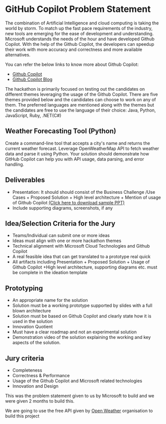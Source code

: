 # GitHub Copilot Problem Statement

The combination of Artificial Intelligence and cloud computing is taking the world by storm. To match up the fast pace requirements of the industry, new tools are emerging for the ease of development and understanding. Microsoft understands the needs of the hour and have developed Github Copilot. With the help of the Github Copilot, the developers can speedup their work with more accuracy and correctness and more available alternatives.

You can refer the below links to know more about Github Copilot:

- [Github Copilot](https://github.com/features/copilot)
- [Github Copilot Blog](https://github.blog/2023-03-22-github-copilot-x-the-ai-powered-developer-experience/)

The hackathon is primarily focused on testing out the candidates on different themes leveraging the usage of the Github Copilot. There are five themes provided below and the candidates can choose to work on any of them. The preferred languages are mentioned along with the themes but the candidates are free to use the language of their choice: Java, Python, JavaScript, Ruby, .NET(C#)

## Weather Forecasting Tool (Python)

Create a command-line tool that accepts a city's name and returns the current weather forecast. Leverage OpenWeatherMap API to fetch weather data and parse it using Python. Your solution should demonstrate how GitHub Copilot can help you with API usage, data parsing, and error handling.

## Deliverables

- Presentation: It should should consist of the Business Challenge /Use Cases + Proposed Solution + High level architecture + Mention of usage of Github Copilot [(Click here to download sample PPT)](https://www.techgig.com/files/contest_upload_files/CG23-Github_Copilot_U_Hackathon.pptx)
- Include supporting diagrams, screenshots, if any

## Idea/Selection Criteria for the Jury

- Teams/Individual can submit one or more ideas
- Ideas must align with one or more hackathon themes
- Technical alignment with Microsoft Cloud Technologies and Github Copilot
- A real feasible idea that can get translated to a prototype real quick
- All artifacts including Presentation + Proposed Solution + Usage of Github Copilot +High level architecture, supporting diagrams etc. must be complete in the ideation template

## Prototyping

- An appropriate name for the solution
- Solution must be a working prototype supported by slides with a full blown architecture
- Solution must be based on Github Copilot and clearly state how it is used in the solution
- Innovation Quotient
- Must have a clear roadmap and not an experimental solution
- Demonstration video of the solution explaining the working and key aspects of the solution.

## Jury criteria

- Completeness
- Correctness & Performance
- Usage of the Github Copilot and Microsoft related technologies
- Innovation and Design

This was the problem statement given to us by Microsoft to build and we were given 2 months to build this.

We are going to use the free API given by [Open Weather](https://openweathermap.org/) organisation to build this project
